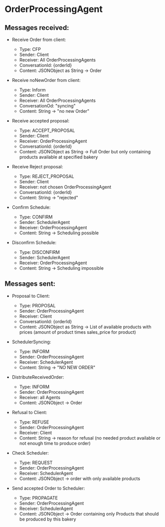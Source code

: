 # OrderProcessingAgent
## Messages received:
* Receive Order from client:
  * Type: CFP
  * Sender: Client
  * Receiver: All OrderProcessingAgents
  * ConversationId: {orderId}
  * Content: JSONObject as String -> Order
    
* Receive noNewOrder from client:
  * Type: Inform
  * Sender: Client
  * Receiver: All OrderProcessingAgents
  * ConversationOd: "syncing"
  * Content: String -> "no new Order"
  
* Receive accepted proposal:
  * Type: ACCEPT_PROPOSAL
  * Sender: Client
  * Receiver: OrderProcessingAgent
  * ConversationId: {orderId}
  * Content: JSONObject as String -> Full Order but only containing products available at specified bakery
  
* Receive Reject proposal:
  * Type: REJECT_PROPOSAL
  * Sender: Client
  * Receiver: not chosen OrderProcessingAgent
  * ConversationId: {orderId}
  * Content: String -> "rejected"
  
* Confirm Schedule:
  * Type: CONFIRM
  * Sender: SchedulerAgent
  * Receiver: OrderProcessingAgent
  * Content: String -> Scheduling possible
  
* Disconfirm Schedule:
  * Type: DISCONFIRM
  * Sender: SchedulerAgent
  * Receiver: OrderProcessingAgent
  * Content: String -> Scheduling impossible
  
## Messages sent:
* Proposal to Client:
  * Type: PROPOSAL
  * Sender: OrderProcessingAgent
  * Receiver: Client
  * ConversationId: {orderId}
  * Content: JSONObject as String -> List of available products with prices (amount of product times sales_price for product)
  
* SchedulerSyncing:
  * Type: INFORM
  * Sender: OrderProcessingAgent
  * Receiver: SchedulerAgent
  * Content: String -> "NO NEW ORDER"
  
* DistributeReceivedOrder:
  * Type: INFORM
  * Sender: OrderProcessingAgent
  * Receiver: all Agents
  * Content: JSONObject -> Order
  
* Refusal to Client:
  * Type: REFUSE
  * Sender: OrderProcessingAgent
  * Receiver: Client
  * Content: String -> reason for refusal (no needed product available or not enough time to produce order)
  
* Check Scheduler:
  * Type: REQUEST
  * Sender: OrderProcessingAgent
  * Receiver: SchedulerAgent
  * Content: JSONObject -> order with only available products
  
* Send accepted Order to Scheduler:
  * Type: PROPAGATE
  * Sender: OrderProcessingAgent
  * Receiver: SchedulerAgent
  * Content: JSONObject -> Order containing only Products that should be produced by this bakery